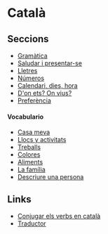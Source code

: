 <!-- ---
layout: home
title: Català
--- -->

# Català

## Seccions

- [Gramàtica](gramatica.md)
- [Saludar i presentar-se](saludar-presentar-se.md)
- [Lletres](lletres.md)
- [Números](numeros.md)
- [Calendari, dies, hora](calendari-dies-hora.md)
- [D'on ets? On vius?](on-vius.md)
- [Preferència](preferencias.md)

#### Vocabulario

- [Casa meva](casa.md)
- [Llocs y activitats](llocs.md)
- [Treballs](treballs.md)
- [Colores](colores.md)
- [Aliments](menjar.md)
- [La família](familia.md)
- [Descriure una persona](descripcions.md)

## Links

- [Conjugar els verbs en català](https://www.verbs.cat/ca/)
- [Traductor](https://www.softcatala.org/traductor/)
